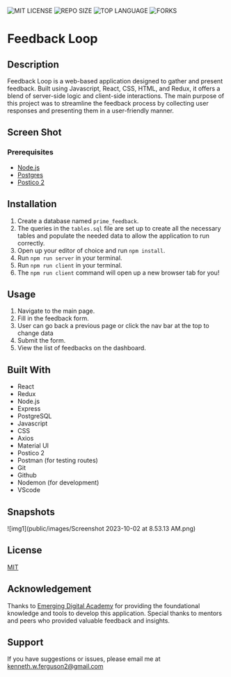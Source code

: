![MIT LICENSE](https://img.shields.io/github/license/<Kennyfergy>/feedback_loop.svg?style=flat-square)
![REPO SIZE](https://img.shields.io/github/repo-size/https%3A%2F%2Fgithub.com%2FKennyfergy%2Fredux-feedback-loop%23feedback-loop/:repo)
![TOP LANGUAGE](https://img.shields.io/github/languages/top/https%3A%2F%2Fgithub.com%2FKennyfergy%2Fredux-feedback-loop/:repo)
![FORKS]([https://img.shields.io/github/forks/https%3A%2F%2Fgithub.com%2FKennyfergy%2Fredux-feedback-loop/:repo](https://img.shields.io/github/forks/https%3A%2F%2Fgithub.com%2Fkennyfergy%2F/https%3A%2F%2Fgithub.com%2Fkennyfergy%2Ffeedback-loop))

# Feedback Loop

## Description

Feedback Loop is a web-based application designed to gather and present feedback. Built using Javascript, React, CSS, HTML, and Redux, it offers a blend of server-side logic and client-side interactions. The main purpose of this project was to streamline the feedback process by collecting user responses and presenting them in a user-friendly manner.

## Screen Shot

### Prerequisites

- [Node.js](https://nodejs.org/en/)
- [Postgres](https://www.postgresql.org/download/)
- [Postico 2](https://eggerapps.at/postico2/)

## Installation

1. Create a database named `prime_feedback`.
2. The queries in the `tables.sql` file are set up to create all the necessary tables and populate the needed data to allow the application to run correctly.
3. Open up your editor of choice and run `npm install`.
4. Run `npm run server` in your terminal.
5. Run `npm run client` in your terminal.
6. The `npm run client` command will open up a new browser tab for you!

## Usage

1. Navigate to the main page.
2. Fill in the feedback form.
3. User can go back a previous page or click the nav bar at the top to change data
4. Submit the form.
5. View the list of feedbacks on the dashboard.

## Built With

- React
- Redux
- Node.js
- Express
- PostgreSQL
- Javascript
- CSS
- Axios
- Material UI
- Postico 2
- Postman (for testing routes)
- Git
- Github
- Nodemon (for development)
- VScode

## Snapshots

![img1](public/images/Screenshot 2023-10-02 at 8.53.13 AM.png)

## License

[MIT](https://choosealicense.com/licenses/mit/)

## Acknowledgement

Thanks to [Emerging Digital Academy](https://emergingacademy.org/) for providing the foundational knowledge and tools to develop this application. Special thanks to mentors and peers who provided valuable feedback and insights.

## Support

If you have suggestions or issues, please email me at [kenneth.w.ferguson2@gmail.com](mailto:kenneth.w.ferguson2@gmail.com)
